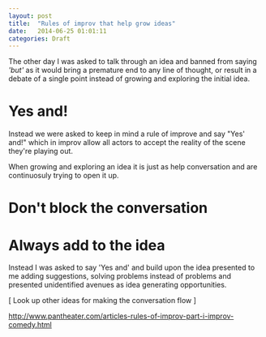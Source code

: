 ```yaml
---
layout: post
title:  "Rules of improv that help grow ideas"
date:   2014-06-25 01:01:11
categories: Draft
---
```


The other day I was asked to talk through an idea and banned from saying
*'but'* as it would bring a premature end to any line of thought, or result in
a debate of a single point instead of growing and exploring the initial idea.

# Yes and!

Instead we were asked to keep in mind a rule of improve and say "Yes' and!"
which in improv allow all actors to accept the reality of the scene they're
playing out.

When growing and exploring an idea it is just as help
conversation and are continuosuly trying to open it up.

# Don't block the conversation

# Always add to the idea

Instead I was asked to say 'Yes and' and build upon the idea presented to me
adding suggestions, solving problems instead of problems and presented
unidentified avenues as idea generating opportunities.

[ Look up other ideas for making the conversation flow ]


http://www.pantheater.com/articles-rules-of-improv-part-i-improv-comedy.html
